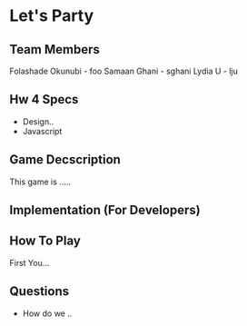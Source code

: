 Let's Party 
=============

## Team Members 
Folashade Okunubi - foo 
Samaan Ghani - sghani
Lydia U - lju

## Hw 4 Specs
+ Design.. 
+ Javascript

## Game Decscription
This game is .....

## Implementation (For Developers)

## How To Play
First You...

## Questions
+ How do we ..